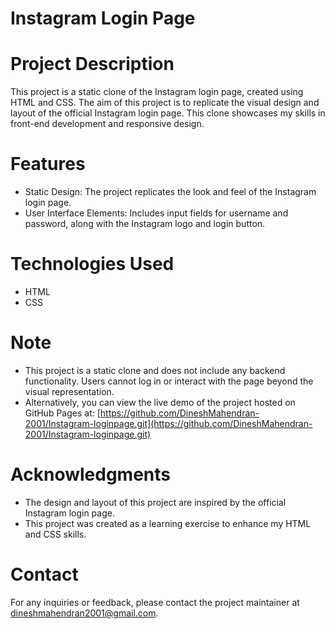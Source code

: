 # Instagram Login Page

# Project Description
This project is a static clone of the Instagram login page, created using HTML and CSS. The aim of this project is to replicate the visual design and layout of the official Instagram login page. This clone showcases my skills in front-end development and responsive design.

# Features
- Static Design: The project replicates the look and feel of the Instagram login page.
- User Interface Elements: Includes input fields for username and password, along with the Instagram logo and login button.

# Technologies Used
- HTML
- CSS

# Note
- This project is a static clone and does not include any backend functionality. Users cannot log in or interact with the page beyond the visual representation.
- Alternatively, you can view the live demo of the project hosted on GitHub Pages at: 
[https://github.com/DineshMahendran-2001/Instagram-loginpage.git](https://github.com/DineshMahendran-2001/Instagram-loginpage.git)

# Acknowledgments
- The design and layout of this project are inspired by the official Instagram login page.
- This project was created as a learning exercise to enhance my HTML and CSS skills.

# Contact
For any inquiries or feedback, please contact the project maintainer at [dineshmahendran2001@gmail.com](mailto:dineshmahendran2001@gmail.com).
